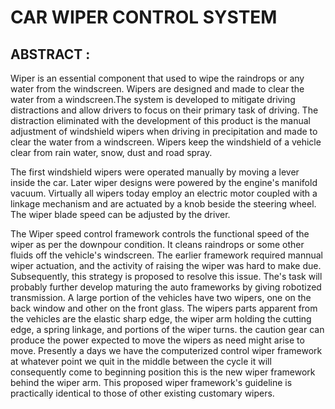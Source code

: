# CAR WIPER CONTROL SYSTEM 

## ABSTRACT :
   Wiper is an essential component that used to wipe the raindrops or any water from the windscreen. Wipers are designed
and made to clear the water from a windscreen.The system is developed to mitigate driving distractions and allow drivers to focus on their primary task of driving. The distraction eliminated with the development of this product is the manual adjustment of windshield wipers when driving in precipitation and made to clear the water from a windscreen. Wipers keep the windshield of a vehicle clear from rain water, snow, dust and road spray. 
   
   The first windshield wipers were operated manually by moving a lever inside the car. Later wiper designs were powered by the engine's manifold vacuum. Virtually all wipers today employ an electric motor coupled with a linkage mechanism and are actuated by a knob beside the steering wheel. The wiper blade speed can be adjusted by the driver.
   
   The Wiper speed control framework controls the functional speed of the wiper as per the downpour condition. It cleans raindrops or some other fluids off the vehicle's windscreen. The earlier framework required mannual wiper actuation, and the activity of raising the wiper was hard to make due. Subsequently, this strategy is proposed to resolve this issue. The's task will probably further develop maturing the auto frameworks by giving robotized transmission. A large portion of the vehicles have two wipers, one on the back window and other on the front glass. The wipers parts apparent from the vehicles are the elastic sharp edge, the wiper arm holding the cutting edge, a spring linkage, and portions of the wiper turns. the caution gear can produce the power expected to move the wipers as need might arise to move. Presently a days we have the computerized control wiper framework at whatever point we quit in the middle between the cycle it will consequently come to beginning position this is the new wiper framework behind the wiper arm. This proposed wiper framework's guideline is practically identical to those of other existing customary wipers.

